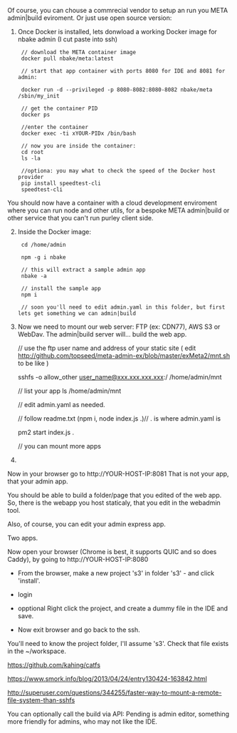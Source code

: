 
Of course, you can chouse a commrecial vendor to setup an run you META admin|build eviroment.
Or just use open source version:

1. Once Docker is installed, lets donwload a working Docker image for nbake admin (I cut paste into ssh)

		// download the META container image
		docker pull nbake/meta:latest

		// start that app container with ports 8080 for IDE and 8081 for admin:

		docker run -d --privileged -p 8080-8082:8080-8082 nbake/meta /sbin/my_init

		// get the container PID
		docker ps

		//enter the container
		docker exec -ti xYOUR-PIDx /bin/bash

		// now you are inside the container:
		cd root
		ls -la

		//optiona: you may what to check the speed of the Docker host provider
		pip install speedtest-cli
		speedtest-cli

You should now have a container with a cloud development enviroment where you can run node and other utils, for a bespoke META admin|build or other service that you can't run purley client side.

2. Inside the Docker image:

		cd /home/admin

		npm -g i nbake

		// this will extract a sample admin app
		nbake -a

		// install the sample app
		npm i

		// soon you'll need to edit admin.yaml in this folder, but first lets get something we can admin|build

3. Now we need to mount our web server: FTP (ex: CDN77), AWS S3 or WebDav. The admin|build server will... build the web app.

	// use the ftp user name and address of your static site
	( edit http://github.com/topseed/meta-admin-ex/blob/master/exMeta2/mnt.sh to be like )

	sshfs -o allow_other user_name@xxx.xxx.xxx.xxx:/ /home/admin/mnt

	// list your app
	ls /home/admin/mnt

	// edit admin.yaml as needed.

	// follow readme.txt (npm i, node index.js .)// . is where admin.yaml is

	pm2 start index.js .

	// you can mount more apps

5.

Now in your browser go to http://YOUR-HOST-IP:8081
That is not your app, that your admin app.

You should be able to build a folder/page that you edited of the web app.
So, there is the webapp you host staticaly, that you edit in the webadmin tool.

Also, of course, you can edit your admin express app.

Two apps.




 Now open your browser (Chrome is best, it supports QUIC and so does Caddy), by going to http://YOUR-HOST-IP:8080

- From the browser, make a new project 's3' in folder 's3' - and click 'install'.

- login

- opptional Right click the project, and create a dummy file in the IDE and save.

- Now exit browser and go back to the ssh.

You'll need to know the project folder, I'll assume 's3'. Check that file exists in the ~/workspace.


https://github.com/kahing/catfs




https://www.smork.info/blog/2013/04/24/entry130424-163842.html

http://superuser.com/questions/344255/faster-way-to-mount-a-remote-file-system-than-sshfs



You can  optionally call the build via API:
Pending is admin editor, something more friendly for admins, who may not like the IDE.


